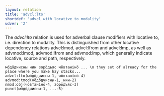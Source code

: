 ```yaml
---
layout: relation
title: 'advcl:lto'
shortdef: 'advcl with locative to modality'
udver: '2'
---
```


The _advcl:lto_ relation is used for adverbal clause modifiers with locative to, i.e. direction to modality.
This is distinguished from other locative dependency relations advcl:lmod, advcl:lfrom and advcl:lmp, as well as
 advmod:lmod, advmod:lfrom and advmod:lmp, which generally indicate locative, source and path, respectively.

~~~ sdparse
мӧдӧдчисны нин зорӧдъяс чӧвтанінӧ ... \n they set of already for the place where you make hay stacks...
advcl:lto(мӧдӧдчисны-1, чӧвтанінӧ-4)
advmod:tmod(мӧдӧдчисны-1, нин-2)
nmod:obj(чӧвтанінӧ-4, зорӧдъяс-3)
punct(мӧдӧдчисны-1, ...-5)
~~~

<!-- Interlanguage links updated Út 9. května 2023, 20:03:55 CEST -->
